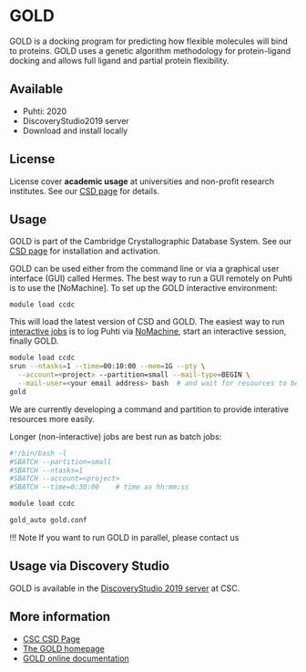 # GOLD

GOLD is a docking program for predicting how flexible molecules will
bind to proteins. GOLD uses a genetic algorithm methodology for
protein-ligand docking and allows full ligand and partial protein
flexibility.

## Available
-  Puhti: 2020
-  DiscoveryStudio2019 server
-  Download and install locally

## License

License cover **academic usage** at universities
and non-profit research institutes. See our [CSD page](csd.md)
for details.

## Usage

GOLD is part of the Cambridge Crystallographic Database System.
See our [CSD page](csd.md) for installation and activation.

GOLD can be used either from the command line or via a graphical user
interface (GUI) called Hermes. The best way to run a GUI remotely
on Puhti is to use the [NoMachine]. To set up
the GOLD interactive environment:

`module load ccdc`

This will load the latest version of CSD and GOLD. The easiest way to run
[interactive jobs](../computing/running/interactive-usage.md) is to log
Puhti via [NoMachine](nomachine.md), start an
interactive session, finally GOLD.

```bash
module load ccdc
srun --ntasks=1 --time=00:10:00 --mem=1G --pty \
  --account=<project> --partition=small --mail-type=BEGIN \
  --mail-user=<your email address> bash  # and wait for resources to be granted
gold
```

We are currently developing a command and partition to provide interative resources more easily.

Longer (non-interactive) jobs are best run as batch jobs:

```bash
#!/bin/bash -l
#SBATCH --partition=small
#SBATCH --ntasks=1
#SBATCH --account=<project>
#SBATCH --time=0:30:00    # time as hh:mm:ss

module load ccdc

gold_auto gold.conf
```

!!! Note
    If you want to run GOLD in parallel, please contact us

## Usage via Discovery Studio

GOLD is available in the [DiscoveryStudio 2019 server] at
CSC.

## More information

-   [CSC CSD Page](csd.md)
-   [The GOLD homepage]
-   [GOLD online documentation]

  [DiscoveryStudio 2019 server]: http://dstudio19.csc.fi:9944/DS/
  [The GOLD homepage]: http://www.ccdc.cam.ac.uk/solutions/csd-discovery/components/gold/
  [GOLD online documentation]: http://www.ccdc.cam.ac.uk/support-and-resources/ccdcresources/gold.pdf
